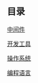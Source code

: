 ## 目录

[中间件](./middleware/)

[开发工具](./development_tool)

[操作系统](./operating_system)

[编程语言](./programming_language)
